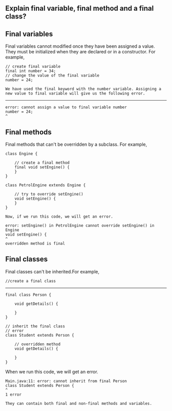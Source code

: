 ## Explain final variable, final method and a final class?
## Final variables
Final variables cannot modified once they have been assigned a value. They must be initialized when they are declared or in a constructor. For example,

    // create final variable
    final int number = 34;
    // change the value of the final variable
    number = 24;
    
    We have used the final keyword with the number variable. Assigning a new value to final variable will give us the following error.
---
    error: cannot assign a value to final variable number
    number = 24;
    ^
## Final methods
Final methods that can't be overridden by a subclass. For example,

    class Engine {
    
        // create a final method
        final void setEngine() { 
        }
    }
    
    class PetrolEngine extends Engine {
    
        // try to override setEngine()
        void setEngine() {
        }
    }
    
    Now, if we run this code, we will get an error.
    
    error: setEngine() in PetrolEngine cannot override setEngine() in Engine
    void setEngine() {
    ^
    overridden method is final
## Final classes
Final classes can't be inherited.For example,

    //create a final class
---
    final class Person {
    
        void getDetails() {
          
        }
    }
    
    // inherit the final class
    // error
    class Student extends Person {
    
        // overridden method
        void getDetails() {
            
        }
    }
When we run this code, we will get an error.

    Main.java:11: error: cannot inherit from final Person
    class Student extends Person {
    ^
    1 error
    
    They can contain both final and non-final methods and variables. 